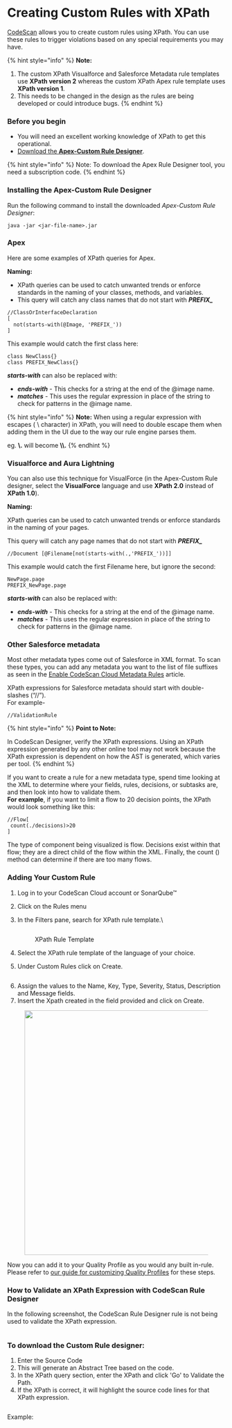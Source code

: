 # Creating Custom Rules with XPath

[CodeScan](https://www.codescan.io/) allows you to create custom rules using XPath. You can use these rules to trigger violations based on any special requirements you may have.

{% hint style="info" %}
**Note:**

1. The custom XPath Visualforce and Salesforce Metadata rule templates use **XPath version 2** whereas the custom XPath Apex rule template uses **XPath version 1**.
2. This needs to be changed in the design as the rules are being developed or could introduce bugs.
{% endhint %}

### Before you begin <a href="#before-you-begin" id="before-you-begin"></a>

* You will need an excellent working knowledge of XPath to get this operational.
* [Download the **Apex-Custom Rule Designer**](https://license.codescan.io/index.php/download/login?path=codescan-designer-25.1.0.jar).

{% hint style="info" %}
Note: To download the Apex Rule Designer tool, you need a subscription code.
{% endhint %}

### Installing the Apex-Custom Rule Designer

Run the following command to install the downloaded _Apex-Custom Rule Designer_:

```
java -jar <jar-file-name>.jar
```

### Apex

Here are some examples of XPath queries for Apex.

**Naming:**

* XPath queries can be used to catch unwanted trends or enforce standards in the naming of your classes, methods, and variables.
* This query will catch any class names that do not start with _**PREFIX\_**_

```
//ClassOrInterfaceDeclaration
[
  not(starts-with(@Image, 'PREFIX_'))
]
```

This example would catch the first class here:

```
class NewClass{}
class PREFIX_NewClass{}
```

_**starts-with**_ can also be replaced with:

* _**ends-with**_ - This checks for a string at the end of the @image name.
* _**matches**_ - This uses the regular expression in place of the string to check for patterns in the @image name.

{% hint style="info" %}
**Note:** When using a regular expression with escapes ( \ character) in XPath, you will need to double escape them when adding them in the UI due to the way our rule engine parses them.

eg. **\\.** will become **\\\\.**
{% endhint %}

### Visualforce and Aura Lightning <a href="#visualforce-and-aura-lightning" id="visualforce-and-aura-lightning"></a>

You can also use this technique for VisualForce (in the Apex-Custom Rule designer, select the **VisualForce** language and use **XPath 2.0** instead of **XPath 1.0**).

**Naming:**

XPath queries can be used to catch unwanted trends or enforce standards in the naming of your pages.

This query will catch any page names that do not start with _**PREFIX\_**_

```
//Document [@Filename[not(starts-with(.,'PREFIX_'))]]
```

This example would catch the first Filename here, but ignore the second:

```
NewPage.page
PREFIX_NewPage.page
```

_**starts-with**_ can also be replaced with:

* _**ends-with**_ - This checks for a string at the end of the @image name.
* _**matches**_ - This uses the regular expression in place of the string to check for patterns in the @image name.

### Other Salesforce metadata <a href="#other-salesforce-metadata" id="other-salesforce-metadata"></a>

Most other metadata types come out of Salesforce in XML format. To scan these types, you can add any metadata you want to the list of file suffixes as seen in the [Enable CodeScan Cloud Metadata Rules](https://knowledgebase.autorabit.com/codescan/docs/enable-codescan-cloud-metadata-rules) article.

XPath expressions for Salesforce metadata should start with double-slashes (“//”).\
For example-

```
//ValidationRule
```

{% hint style="info" %}
**Point to Note:**

In CodeScan Designer, verify the XPath expressions. Using an XPath expression generated by any other online tool may not work because the XPath expression is dependent on how the AST is generated, which varies per tool.
{% endhint %}

If you want to create a rule for a new metadata type, spend time looking at the XML to determine where your fields, rules, decisions, or subtasks are, and then look into how to validate them.\
**For example**, if you want to limit a flow to 20 decision points, the XPath would look something like this:

```
//Flow[
 count(./decisions)>20
]
```

The type of component being visualized is flow. Decisions exist within that flow; they are a direct child of the flow within the XML. Finally, the count () method can determine if there are too many flows.

### Adding Your Custom Rule

1. Log in to your CodeScan Cloud account or SonarQube™
2. Click on the Rules menu
3.  In the Filters pane, search for XPath rule template.\


    <figure><img src="../../../.gitbook/assets/image (1725).png" alt=""><figcaption><p>XPath Rule Template</p></figcaption></figure>
4. Select the XPath rule template of the language of your choice.&#x20;
5. Under Custom Rules click on Create.

<figure><img src="../../../.gitbook/assets/image (78) (1) (1) (1) (1) (1).png" alt=""><figcaption></figcaption></figure>

6. Assign the values to the Name, Key, Type, Severity, Status, Description and Message fields.&#x20;
7. Insert the Xpath created in the field provided and click on Create.&#x20;

<figure><img src="../../../.gitbook/assets/image (79) (1) (1) (1) (1) (1).png" alt="" width="563"><figcaption></figcaption></figure>

Now you can add it to your Quality Profile as you would any built in-rule.  Please refer to [our guide for customizing Quality Profiles](../quality-profiles/customizing-quality-profiles.md) for these steps.

### How to Validate an XPath Expression with CodeScan Rule Designer

In the following screenshot, the CodeScan Rule Designer rule is not being used to validate the XPath expression.

<figure><img src="../../../.gitbook/assets/image (6) (1) (1) (1) (1) (1) (1) (1) (1) (1) (1) (1) (1) (1) (1).png" alt=""><figcaption></figcaption></figure>

### To download the Custom Rule designer:

1. Enter the Source Code
2. This will generate an Abstract Tree based on the code.
3. In the XPath query section, enter the XPath and click 'Go' to Validate the Path.
4. If the XPath is correct, it will highlight the source code lines for that XPath expression.

<figure><img src="../../../.gitbook/assets/image (1541).png" alt=""><figcaption></figcaption></figure>

Example:

<figure><img src="../../../.gitbook/assets/image (1542).png" alt=""><figcaption></figcaption></figure>

